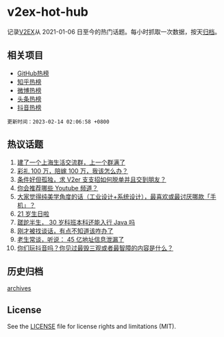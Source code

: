 # v2ex-hot-hub

 记录[V2EX](https://www.v2ex.com/)从 2021-01-06 日至今的热门话题。每小时抓取一次数据，按天[归档](archives)。
 
 ## 相关项目

- [GitHub热榜](https://github.com/it985/github-hot-hub)
- [知乎热榜](https://github.com/it985/zhihu-hot-hub)
- [微博热榜](https://github.com/it985/weibo-hot-hub)
- [头条热榜](https://github.com/it985/toutiao-hot-hub)
- [抖音热榜](https://github.com/it985/douyin-hot-hub)


 `更新时间：2023-02-14 02:06:58 +0800`

## 热议话题

1. [建了一个上海生活交流群，上一个群满了](https://www.v2ex.com/t/915568)
1. [彩礼 100 万，陪嫁 100 万，我该怎么办？](https://www.v2ex.com/t/915584)
1. [条件好但孤独，求 V2er 支支招如何脱单并且交到朋友？](https://www.v2ex.com/t/915527)
1. [你会推荐哪些 Youtube 频道？](https://www.v2ex.com/t/915528)
1. [大家觉得纯美学角度的话（工业设计+系统设计），最喜欢或最讨厌哪款「手机」？](https://www.v2ex.com/t/915592)
1. [21 岁生日啦](https://www.v2ex.com/t/915514)
1. [蹉跎半生， 30 岁科班本科还能入行 Java 吗](https://www.v2ex.com/t/915532)
1. [刚才被找谈话，有点不知道该咋办了](https://www.v2ex.com/t/915523)
1. [老生常谈，听说： 45 亿地址信息泄漏了](https://www.v2ex.com/t/915537)
1. [你们玩抖音吗？你见过最毁三观或者最智障的内容是什么？](https://www.v2ex.com/t/915544)

## 历史归档

[archives](archives)

## License

See the [LICENSE](LICENSE) file for license rights and limitations (MIT).
